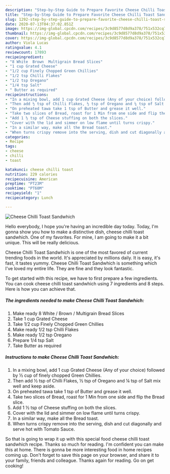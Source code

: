```yaml
---
description: "Step-by-Step Guide to Prepare Favorite Cheese Chilli Toast Sandwhich"
title: "Step-by-Step Guide to Prepare Favorite Cheese Chilli Toast Sandwhich"
slug: 1292-step-by-step-guide-to-prepare-favorite-cheese-chilli-toast-sandwhich
date: 2020-07-13T04:37:02.851Z
image: https://img-global.cpcdn.com/recipes/3c9d8577d8d9a378/751x532cq70/cheese-chilli-toast-sandwhich-recipe-main-photo.jpg
thumbnail: https://img-global.cpcdn.com/recipes/3c9d8577d8d9a378/751x532cq70/cheese-chilli-toast-sandwhich-recipe-main-photo.jpg
cover: https://img-global.cpcdn.com/recipes/3c9d8577d8d9a378/751x532cq70/cheese-chilli-toast-sandwhich-recipe-main-photo.jpg
author: Viola Lucas
ratingvalue: 4.1
reviewcount: 17893
recipeingredient:
- "8 White  Brown  Multigrain Bread Slices"
- "1 cup Grated Cheese"
- "1/2 cup Finely Chopped Green Chillies"
- "1/2 tsp Chilli Flakes"
- "1/2 tsp Oregano"
- "1/4 tsp Salt"
- " Butter as required"
recipeinstructions:
- "In a mixing bowl, add 1 cup Grated Cheese (Any of your choice) followed by ½ cup of finely chopped Green Chillies."
- "Then add ½ tsp of Chilli Flakes, ½ tsp of Oregano and ¼ tsp of Salt mix well and keep aside."
- "On preheated tawa take 1 tsp of Butter and grease it well."
- "Take two slices of Bread, roast for 1 Min from one side and flip the Bread slice."
- "Add 1 ½ tsp of Cheese stuffing on both the slices."
- "Cover with the lid and simmer on low flame until turns crispy."
- "In a similar way, make all the Bread toast."
- "When turns crispy remove into the serving, dish and cut diagonally and serve hot with Tomato Sauce."
categories:
- Recipe
tags:
- cheese
- chilli
- toast

katakunci: cheese chilli toast 
nutrition: 229 calories
recipecuisine: American
preptime: "PT23M"
cooktime: "PT60M"
recipeyield: "1"
recipecategory: Lunch

---
```



![Cheese Chilli Toast Sandwhich](https://img-global.cpcdn.com/recipes/3c9d8577d8d9a378/751x532cq70/cheese-chilli-toast-sandwhich-recipe-main-photo.jpg)

Hello everybody, I hope you're having an incredible day today. Today, I'm gonna show you how to make a distinctive dish, cheese chilli toast sandwhich. One of my favorites. For mine, I am going to make it a bit unique. This will be really delicious.

Cheese Chilli Toast Sandwhich is one of the most favored of current trending foods in the world. It's appreciated by millions daily. It is easy, it's fast, it tastes yummy. Cheese Chilli Toast Sandwhich is something which I've loved my entire life. They are fine and they look fantastic.




To get started with this recipe, we have to first prepare a few ingredients. You can cook cheese chilli toast sandwhich using 7 ingredients and 8 steps. Here is how you can achieve that.

<!--inarticleads1-->

##### The ingredients needed to make Cheese Chilli Toast Sandwhich:

1. Make ready 8 White / Brown / Multigrain Bread Slices
1. Take 1 cup Grated Cheese
1. Take 1/2 cup Finely Chopped Green Chillies
1. Make ready 1/2 tsp Chilli Flakes
1. Make ready 1/2 tsp Oregano
1. Prepare 1/4 tsp Salt
1. Take  Butter as required




<!--inarticleads2-->

##### Instructions to make Cheese Chilli Toast Sandwhich:

1. In a mixing bowl, add 1 cup Grated Cheese (Any of your choice) followed by ½ cup of finely chopped Green Chillies.
1. Then add ½ tsp of Chilli Flakes, ½ tsp of Oregano and ¼ tsp of Salt mix well and keep aside.
1. On preheated tawa take 1 tsp of Butter and grease it well.
1. Take two slices of Bread, roast for 1 Min from one side and flip the Bread slice.
1. Add 1 ½ tsp of Cheese stuffing on both the slices.
1. Cover with the lid and simmer on low flame until turns crispy.
1. In a similar way, make all the Bread toast.
1. When turns crispy remove into the serving, dish and cut diagonally and serve hot with Tomato Sauce.




So that is going to wrap it up with this special food cheese chilli toast sandwhich recipe. Thanks so much for reading. I'm confident you can make this at home. There is gonna be more interesting food in home recipes coming up. Don't forget to save this page on your browser, and share it to your family, friends and colleague. Thanks again for reading. Go on get cooking!
